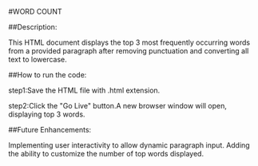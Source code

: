 #WORD COUNT

##Description:

This HTML document displays the top 3 most frequently occurring words from a provided paragraph after removing punctuation and converting all text to lowercase.

##How to run the code:

step1:Save the HTML file with .html extension.

step2:Click the "Go Live" button.A new browser window will open, displaying top 3 words.

##Future Enhancements:

Implementing user interactivity to allow dynamic paragraph input. Adding the ability to customize the number of top words displayed.
